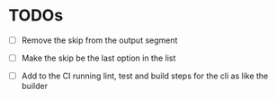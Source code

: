 # TODOs

- [ ] Remove the skip from the output segment

- [ ] Make the skip be the last option in the list

- [ ] Add to the CI running lint, test and build steps for the cli as like the builder
